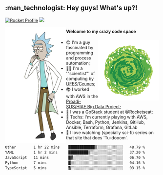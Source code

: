 
<h2> :man_technologist: Hey guys! What's up?!</h2>
                                                                         
[![Rocket Profile](https://img.shields.io/static/v1?label=Rocketseat&message=Profile&colorA=purple&color=black&logo=Rocket&logoColor=white)](https://app.rocketseat.com.br/me/elyabe)
<a href="https://www.linkedin.com/in/elyabe/"><img src="https://img.shields.io/badge/LinkedIn-informational?logo=linkedin"/></a>

<img align='left' src="https://raw.githubusercontent.com/Elyabe/Elyabe/master/images/rick-dancing.gif" width='200'>

                       
#### Welcome to my crazy code space 
<img align='right' src="https://raw.githubusercontent.com/Elyabe/elyabe/master/images/portal-3.gif" width='200'>

- :heart_eyes: I'm a guy fascinated by programming and process automation; 
- :office_worker: I'm a '"scientist"' of computing by [UFES](http://ufes.br)/[Ceunes](http://ceunes.ufes.br);
- :books: I worked with AWS in the [Proadi-SUS/HIAE Big Data Project](https://www.einstein.br/responsabilidade-social/atuacao-com-o-ministerio-da-saude/proadi-sus);
- :rocket: I was a GoStack student at @Rocketseat;
- :green_heart: Techs: I'm currently playing with AWS, Docker, Bash, Python, Jenkins, GitHub, Ansible, Terraform, Grafana, GitLab
- :movie_camera: I love watching (specially sci-fi) series on that site that does 'Tu-dooom'.

<!--START_SECTION:waka-->

```txt
Other        1 hr 22 mins    ████████████▒░░░░░░░░░░░░   48.79 %
YAML         1 hr 2 mins     █████████▒░░░░░░░░░░░░░░░   37.20 %
JavaScript   11 mins         █▓░░░░░░░░░░░░░░░░░░░░░░░   06.70 %
Python       7 mins          █░░░░░░░░░░░░░░░░░░░░░░░░   04.16 %
TypeScript   5 mins          ▓░░░░░░░░░░░░░░░░░░░░░░░░   03.15 %
```

<!--END_SECTION:waka-->
